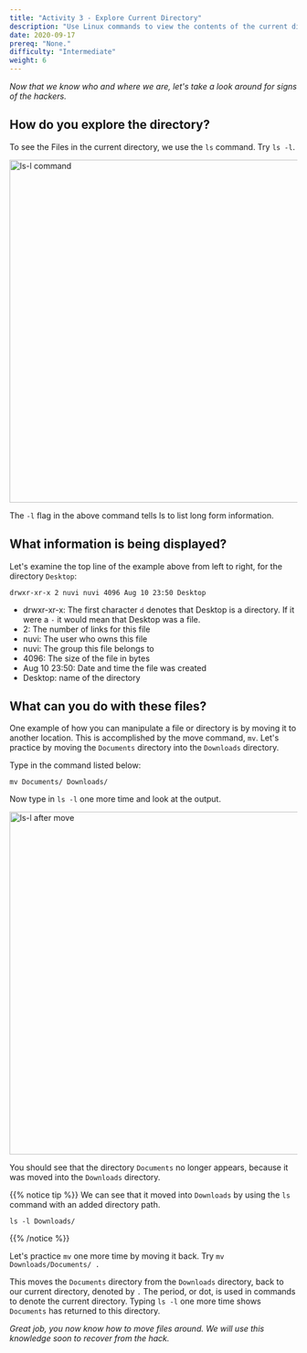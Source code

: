 ```yaml
---
title: "Activity 3 - Explore Current Directory"
description: "Use Linux commands to view the contents of the current directory"
date: 2020-09-17
prereq: "None."
difficulty: "Intermediate"
weight: 6
---
```


*Now that we know who and where we are, let's take a look around for signs of the hackers.*
## How do you explore the directory?

To see the Files in the current directory, we use the `ls` command. Try `ls -l`.

<!---![ls-l command](../images/03_ls-l.png?classes=border,shadow) --->
<img src="../images/03_ls-l.png" alt="ls-l command" style="width:600px;"/>

The `-l` flag in the above command tells ls to list long form information.

## What information is being displayed?

Let's examine the top line of the example above from left to right, for the directory `Desktop`:

```
drwxr-xr-x 2 nuvi nuvi 4096 Aug 10 23:50 Desktop
```

- drwxr-xr-x: The first character `d` denotes that Desktop is a directory. If it were a `-` it would mean that Desktop was a file.
- 2: The number of links for this file
- nuvi: The user who owns this file
- nuvi: The group this file belongs to
- 4096: The size of the file in bytes
- Aug 10 23:50: Date and time the file was created
- Desktop: name of the directory

## What can you do with these files?

One example of how you can manipulate a file or directory is by moving it to another location. This is accomplished by the move command, `mv`. Let's practice by moving the `Documents` directory into the `Downloads` directory.

Type in the command listed below:
```
mv Documents/ Downloads/
```

Now type in `ls -l` one more time and look at the output.

<!---![ls-l after move](../images/03_ls-l_after_move.PNG?classes=border,shadow) --->
<img src="../images/03_ls-l_after_move.PNG" alt="ls-l after move" style="width:600px;"/>

You should see that the directory `Documents` no longer appears, because it was moved into the `Downloads` directory.

{{% notice tip %}}
We can see that it moved into `Downloads` by using the `ls` command with an added directory path.
```
ls -l Downloads/
```
{{% /notice %}}

Let's practice `mv` one more time by moving it back. Try `mv Downloads/Documents/ .`

This moves the `Documents` directory from the `Downloads` directory, back to our current directory, denoted by `.` The period, or dot, is used in commands to denote the current directory. Typing `ls -l` one more time shows `Documents` has returned to this directory.

*Great job, you now know how to move files around. We will use this knowledge soon to recover from the hack.*
